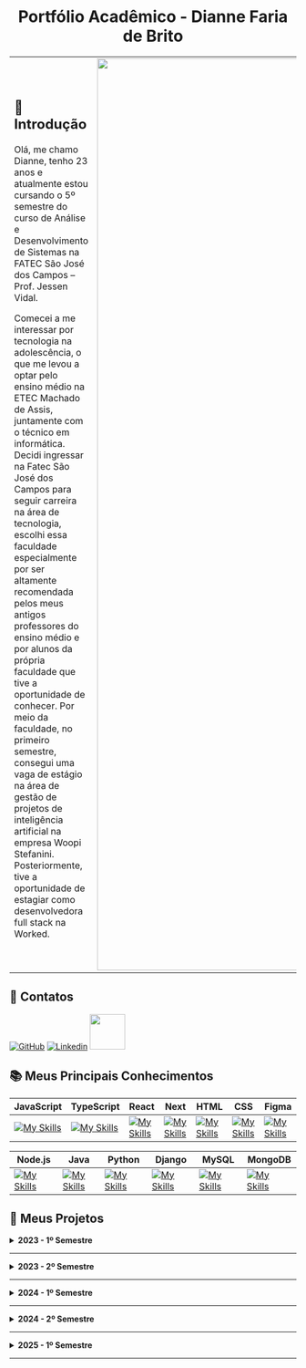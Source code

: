 <h1 align="center"> Portfólio Acadêmico - Dianne Faria de Brito </h1>

<table>
<tr>
<td>

## 🎯 **Introdução**

Olá, me chamo Dianne, tenho 23 anos e atualmente estou cursando o 5º semestre do curso de Análise e Desenvolvimento de Sistemas na FATEC São José dos Campos – Prof. Jessen Vidal. 

Comecei a me interessar por tecnologia na adolescência, o que me levou a optar pelo ensino médio na ETEC Machado de Assis, juntamente com o técnico em informática. Decidi ingressar na Fatec São José dos Campos para seguir carreira na área de tecnologia, escolhi essa faculdade especialmente por ser altamente recomendada pelos meus antigos professores do ensino médio e por alunos da própria faculdade que tive a oportunidade de conhecer. Por meio da faculdade, no primeiro semestre, consegui uma vaga de estágio na área de gestão de projetos de inteligência artificial na empresa Woopi Stefanini. Posteriormente, tive a oportunidade de estagiar como desenvolvedora full stack na Worked.
<p></p>

</td>
<td>

 <img src="https://github.com/user-attachments/assets/b996e4ec-49c4-4241-86df-e826b74b4799" width="1600">

</td>
</tr>
</table>

## 📧 Contatos
 [![GitHub](https://img.shields.io/badge/GitHub-111217?style=flat-square&logo=github&logoColor=white)](https://github.com/DianneFaria) [![Linkedin](https://img.shields.io/badge/Linkedin-blue?style=flat-square&logo=Linkedin&logoColor=white)](https://www.linkedin.com/in/dianne-faria-de-brito-099b3015b)  <a href = "mailto:diannefaria09@gmail.com"><img width="62" src="https://img.shields.io/badge/Gmail-D14836?style=for-the-badge&logo=gmail&logoColor=white"></a>

## 📚 Meus Principais Conhecimentos

 |**JavaScript**|**TypeScript**|**React**|**Next**|**HTML**|**CSS**|**Figma**|
 |----|----|----|----|----|----|----|
 | [![My Skills](https://skillicons.dev/icons?i=js)](https://skillicons.dev) | [![My Skills](https://skillicons.dev/icons?i=ts)](https://skillicons.dev) | [![My Skills](https://skillicons.dev/icons?i=react)](https://skillicons.dev) | [![My Skills](https://skillicons.dev/icons?i=next)](https://skillicons.dev) | [![My Skills](https://skillicons.dev/icons?i=html)](https://skillicons.dev) | [![My Skills](https://skillicons.dev/icons?i=css)](https://skillicons.dev) | [![My Skills](https://skillicons.dev/icons?i=figma)](https://skillicons.dev) |

  |**Node.js**|**Java**|**Python**|**Django**|**MySQL**|**MongoDB**|
  |----|----|----|----|----|----|
  | [![My Skills](https://skillicons.dev/icons?i=nodejs)](https://skillicons.dev) | [![My Skills](https://skillicons.dev/icons?i=java)](https://skillicons.dev) | [![My Skills](https://skillicons.dev/icons?i=python)](https://skillicons.dev) | [![My Skills](https://skillicons.dev/icons?i=django)](https://skillicons.dev) | [![My Skills](https://skillicons.dev/icons?i=mysql)](https://skillicons.dev) | [![My Skills](https://skillicons.dev/icons?i=mongo)](https://skillicons.dev) | [![My Skills](https://img.icons8.com/?size=100&id=kjaF4LlvyR6g&format=png&color=000000) |

  
## 📂 Meus Projetos

<details>
  <summary><strong>2023 - 1º Semestre</strong></summary>

**Parceiro**: Fatec São José dos Campos, representada pelo professor Antônio Egydio São Tiago Graça.

O projeto foi proposto pela Fatec, representada pelo professor Antônio Egydio São Tiago Graça. O objetivo é desenvolver um site informativo, simples e funcional sobre Metodologias Ágeis, apresentando seus conceitos, fundamentos e exemplos práticos. Ao final do conteúdo, o usuário será avaliado por meio de um questionário para verificar seu nível de aprendizado.

Os requisitos definidos pelo cliente incluem o uso de Python, HTML e CSS, uma interface intuitiva, ausência de poluição visual e o registro de todo o processo de desenvolvimento e documentação no GitHub.

O problema identificado foi a dificuldade de acesso a materiais didáticos centralizados, de fácil compreensão e com conteúdo confiável sobre Metodologias Ágeis, especialmente para iniciantes na área.
Como solução, foi desenvolvido um site educativo que reúne, de forma clara e objetiva, os principais conceitos, práticas e exemplos das metodologias ágeis, com um questionário interativo ao final para reforçar o aprendizado do usuário.


[Clique aqui para acessar o projeto](https://github.com/DianneFaria/Projeto-de-API-1-Semestre)

<details>
   <summary> 🛠️ <strong>Tecnologias Utilizadas</strong></summary>

|**HTML**|**CSS**|**Flask**|**JavaScript**|**BootStrap**|
|----|----|----|----|----|
| [![My Skills](https://skillicons.dev/icons?i=html)](https://skillicons.dev) | [![My Skills](https://skillicons.dev/icons?i=css)](https://skillicons.dev) | [![My Skills](https://skillicons.dev/icons?i=flask)](https://skillicons.dev) | [![My Skills](https://skillicons.dev/icons?i=js)](https://skillicons.dev) | [![My Skills](https://skillicons.dev/icons?i=bootstrap)](https://skillicons.dev) |
| Utilizado para a criação da estrutura das páginas | Utilizado para estilizar as páginas criadas em HTML | Utilizado para desenvolver a aplicação de forma leve e fazer hospedagem | Utilizado para fazer a validação dos questionários | Utilizado para complementar a interface |

|**Python**|**GitHub**|**Figma**|**Trello**|**Office**|
|----|----|----|----|----|
| [![My Skills](https://skillicons.dev/icons?i=python)](https://skillicons.dev) | [![My Skills](https://skillicons.dev/icons?i=github)](https://skillicons.dev) | [![My Skills](https://skillicons.dev/icons?i=figma)](https://skillicons.dev) | <img width="48" src="https://github.com/user-attachments/assets/ad2634de-731c-496a-9b25-fe345b4ca372"> | <img width="48" src="https://github.com/user-attachments/assets/7c5c12f9-36c4-4546-9cdc-fab3edfc0227"> |
| Utilizada para hospedagem utilizando Flask | Utilizado para a hospedagem do código-fonte posibilitando versionamento | Utilizado para desenvolver o protótipo | Utilizado para organização das tarefas do grupo | Utilizado para construir a apresentação para o cliente |

</details>
<details>
   <summary>🌟 <strong>Contribuições Pessoais</strong></summary>

Atuei como Scrum Master, sendo responsável por gerenciar a equipe e organizar o fluxo de tarefas ao longo do projeto. Conduzi as daily meetings (reuniões diárias), garantindo que todos os membros estivessem alinhados quanto ao progresso das atividades, aos impedimentos e às prioridades do dia. Também organizei reuniões de planning, review e retrospectiva, promovendo a melhoria contínua do time.

Monitorei o progresso do projeto por meio de um burndown chart, acompanhando o andamento das sprints e auxiliando na identificação de gargalos ou desvios no cronograma. Trabalhei ativamente na remoção de impedimentos que afetavam o desempenho da equipe, buscando soluções rápidas e eficazes.

Além disso, participei ativamente do desenvolvimento da interface do usuário, assegurando que todos os requisitos definidos pelo cliente fossem atendidos, e mantendo a interface informativa, simples e funcional. Também contribuí para a responsividade da aplicação e auxiliei na sua hospedagem utilizando Flask.

Atuei na identificação e correção de bugs, garantindo a estabilidade e o bom funcionamento do sistema. Para enriquecer o conteúdo do site, coletei materiais de domínio público e realizei pesquisas complementares, com o objetivo de elaborar questionários mais eficazes e interativos, aprimorando a experiência de aprendizado dos usuários.

</details>

<details>
  <summary> 📊 <strong>Hard Skills</strong></summary>
 
- **HTML**: Possuo autonomia para ensinar.
- **CSS**: Possuo autonomia para ensinar.
- **Flask**: Realizo com auxílio.
- **JavaScript**: Realizo com autonomia.
- **BootStrap**: Realizo com autonomia.
- **Python**: Realizo com autonomia.
- **GitHub**: Realizo com autonomia.
- **Figma**: Possuo autonomia para ensinar.

</details>

<details>
  <summary> 🤝 <strong>Soft Skills</strong></summary>

- **Comunicação**: Mantive uma comunicação constante e eficiente com a equipe por meio de reuniões diárias e uso ativo de ferramentas como Trello e WhatsApp. Por exemplo, ao notar que um dos integrantes estava com dificuldades em uma parte do código, organizei uma call para alinhar as dúvidas e redistribuir temporariamente algumas tarefas, garantindo o progresso sem atrasos.
- **Gestão de tempo**: Estruturei um planejamento eficaz utilizando sprints semanais e definição de prazos realistas para cada tarefa. Como exemplo, criei um cronograma no Trello com entregas parciais que permitiram revisar cada etapa antes da finalização. Isso assegurou que o conteúdo do site e o questionário fossem entregues antes do prazo final, mesmo com outras demandas acadêmicas ocorrendo paralelamente.
- **Organização**: Distribuímos as tarefas de forma equilibrada com base nas habilidades e disponibilidade de cada membro da equipe. Um exemplo foi a separação clara entre o time de conteúdo e o time de desenvolvimento: enquanto dois colegas focavam na curadoria de materiais e elaboração dos questionários, eu e outro integrante cuidamos da implementação e testes, o que evitou sobrecarga e garantiu fluidez no trabalho.
- **Trabalho em equipe**: Promovi um ambiente colaborativo ao incentivar a troca de conhecimento entre os membros, mesmo quando as responsabilidades eram distintas. Um exemplo marcante foi quando um colega com pouca experiência em Git estava com dificuldades para versionar o código, preparei um mini tutorial e o ajudei a configurar o ambiente, o que possibilitou que ele contribuísse com confiança no repositório do GitHub.
  
</details>

</details>

---

<details>
  <summary><strong>2023 - 2º Semestre</strong></summary>
  
  **Parceiro**: Fatec São José dos Campos, representada pelo professor Giuliano Bertoti.

O projeto foi proposto pela Fatec, representada pelo professor Giuliano Bertoti. O projeto visa desenvolver um assistente virtual inteligente capaz de analisar documentos (PDF e TXT) e responder perguntas sobre seu conteúdo. 

Os requisitos definidos pelo cliente incluem que a solução seja implementada em Java Desktop, integrando técnicas de Processamento de Linguagem Natural (PLN), utilizando a inteligência pré-treinada "Hugging Face" e armazenamento estruturado em banco de dados. O registro de todo o processo de desenvolvimento e documentação será no GitHub.

O problema identificado foi a dificuldade de extrair e compreender rapidamente informações contidas em grandes volumes de texto, especialmente em documentos técnicos ou extensos.
Como solução, foi desenvolvido um assistente virtual capaz de ler os arquivos, interpretar seu conteúdo utilizando modelos de PLN da Hugging Face e responder perguntas de forma precisa e contextualizada, facilitando o acesso rápido à informação relevante.

  [Clique aqui para acessar o projeto](https://github.com/Equipe-Meta-Code/Zari-documentation)

<details>
   <summary> 🛠️ <strong>Tecnologias Utilizadas</strong></summary>

|**Java**|**Gradle**|**Eclipse**|**MySQL**|
|----|----|----|----|
| [![My Skills](https://skillicons.dev/icons?i=java)](https://skillicons.dev) | [![My Skills](https://skillicons.dev/icons?i=gradle)](https://skillicons.dev) | [![My Skills](https://skillicons.dev/icons?i=eclipse)](https://skillicons.dev) | [![My Skills](https://skillicons.dev/icons?i=mysql)](https://skillicons.dev) |
| Linguagem utilizada para construir o projeto | Utilizado para automação de builds e gerenciamento de dependências | Ambiente de Desenvolvimento Integrado (IDE) | Banco de dados relacional, utilizado para armazenamento estruturado de dados |

|**GitHub**|**Figma**|**Trello**|**Office**|
|----|----|----|----|
| [![My Skills](https://skillicons.dev/icons?i=github)](https://skillicons.dev) | [![My Skills](https://skillicons.dev/icons?i=figma)](https://skillicons.dev) | <img width="48" src="https://github.com/user-attachments/assets/ad2634de-731c-496a-9b25-fe345b4ca372"> | <img width="48" src="https://github.com/user-attachments/assets/7c5c12f9-36c4-4546-9cdc-fab3edfc0227"> |
| Utilizado para a hospedagem do código-fonte posibilitando versionamento | Utilizado para desenvolver o protótipo | Utilizado para organização das tarefas do grupo | Utilizado para construir a apresentação para o cliente |

</details>
<details>
   <summary>🌟 <strong>Contribuições Pessoais</strong></summary>

  Durante o desenvolvimento do projeto, exerci múltiplas funções fundamentais para seu sucesso. Atuei como Product Owner, sendo o principal ponto de contato com o cliente. Nessa função, fui responsável por compreender e traduzir as necessidades do cliente em requisitos claros e viáveis para a equipe de desenvolvimento. Mantive uma comunicação constante com o orientador e stakeholders, garantindo que as entregas estivessem alinhadas com as expectativas e que eventuais mudanças de escopo fossem tratadas com agilidade e precisão.

Além da atuação estratégica, também participei diretamente da implementação técnica do sistema, contribuindo tanto no frontend quanto no backend da aplicação. No frontend, trabalhei na construção de uma interface funcional e intuitiva, garantindo boa usabilidade na interação com o assistente virtual. No backend, desenvolvi funcionalidades essenciais, como a integração com os modelos de Processamento de Linguagem Natural (PLN), o tratamento de arquivos enviados pelo usuário (PDF e TXT) e a lógica de análise e resposta automatizada.

Também tive papel ativo na identificação e correção de bugs, realizando testes manuais e automatizados para assegurar a confiabilidade da aplicação. Um foco especial foi dado à verificação do desempenho do modelo de PLN, validando se ele interpretava corretamente o conteúdo dos documentos enviados e se respondia de forma coerente às perguntas feitas pelos usuários.

</details>

<details>
  <summary> 📊 <strong>Hard Skills</strong></summary>
 
- **Java**: Realizo com autonomia.
- **Gradle**: Realizo com autonomia.
- **Eclipse**: Realizo com autonomia.
- **MySQL**: Realizo com autonomia.
- **GitHub**: Realizo com autonomia.
- **Figma**: Possuo autonomia para ensinar.

</details>
<details>
  <summary> 🤝 <strong>Soft Skills</strong></summary>

- **Resolução de problemas**: Identifiquei e solucionei obstáculos técnicos e de comunicação durante o desenvolvimento, mantendo o progresso constante do projeto. A exemplo disso, ao notar que o uplaod de nossa aplicação apresentava um bug quando um certo conjunto de ações era executado, relatei para equipe o problema encontrado e fiz as devidas correções.
- **Proatividade**: Antecipei possíveis entraves e tomei a iniciativa de buscar soluções antes que se tornassem problemas maiores.
Antes mesmo de começarmos a integração com banco de dados, percebi que a estrutura inicial não estava adequada para armazenar os documentos e suas respectivas análises. Com isso, propus uma reorganização do modelo de dados para evitar retrabalho no futuro.
- **Adaptabilidade**: Adaptei estratégias e prazos conforme surgiram mudanças de escopo ou imprevistos, mantendo a qualidade do resultado final.
Durante o projeto, houve uma mudança na forma como os usuários fariam upload dos documentos. Diante disso, reestruturei parte da interface e ajustei a lógica de tratamento de arquivos, conseguindo atender à nova demanda sem comprometer os prazos já definidos.
- **Escuta ativa**: Valorizei e considerei as ideias da equipe, o que contribuiu para decisões mais assertivas e inclusivas.
Em uma reunião de planejamento, um colega sugeriu alterar alguns itens da interface para que facilitasse o acesso do usuário, depois de alguns testes vimos que esse novo design realmente deixava a aplicação mais eficaz e intuitiva.
  
</details>
</details>

---

<details>
  <summary><strong>2024 - 1º Semestre</strong></summary>

   **Parceiro**: Empresa Pro4Tech, oferece serviços web, localizada em São José dos Campos.

O projeto tem como principal objetivo criar uma solução dinâmica e eficiente para a análise de dados de vendas, utilizando como base informações extraídas de planilhas do Excel. A proposta visa proporcionar à empresa uma ferramenta acessível, intuitiva e inteligente, capaz de oferecer uma visão clara e aprofundada do desempenho comercial, permitindo a tomada de decisões estratégicas fundamentadas em dados concretos.

A aplicação será desenvolvida com as tecnologias React para o front-end e Node.js para o back-end, conforme solicitado pela empresa. O sistema deverá ser capaz de importar e processar dados diretamente das planilhas fornecidas, possibilitando a análise das vendas por meio de gráficos interativos e funcionalidades de filtragem, que permitirão uma leitura dinâmica e personalizada das informações. Além disso, a solução incluirá o cálculo automatizado das comissões dos vendedores, considerando os diferentes tipos de venda e suas respectivas regras.  O registro de todo o processo de desenvolvimento será feito no GitHub.

O problema identificado foi a dificuldade enfrentada pela empresa em consolidar, visualizar e analisar dados de vendas que estavam espalhados em diversas planilhas, além da ausência de um processo padronizado para o cálculo de comissões dos colaboradores, o que gerava retrabalho, inconsistências e falta de agilidade na tomada de decisões.

Como solução, foi desenvolvida uma aplicação web capaz de importar os dados diretamente das planilhas, realizar cálculos automatizados de comissões e apresentar as informações por meio de gráficos interativos e filtros personalizados. Essa ferramenta centraliza e organiza os dados de forma clara e segura, otimizando o processo de análise e contribuindo para uma gestão comercial mais estratégica e eficiente.

  [Clique aqui para acessar o projeto](https://github.com/Equipe-Meta-Code/Dashboard-Pro4Tech)

<details>
   <summary> 🛠️ <strong>Tecnologias Utilizadas</strong></summary>

|**TypeScript**|**JavaScript**|**React**|**Node**|**MySQL**|
|----|----|----|----|----|
| [![My Skills](https://skillicons.dev/icons?i=ts)](https://skillicons.dev) | [![My Skills](https://skillicons.dev/icons?i=js)](https://skillicons.dev) | [![My Skills](https://skillicons.dev/icons?i=react)](https://skillicons.dev) | [![My Skills](https://skillicons.dev/icons?i=nodejs)](https://skillicons.dev) | [![My Skills](https://skillicons.dev/icons?i=mysql)](https://skillicons.dev) |
| Linguagem utilizada para construir o front-end | Linguagem utilizada para construir o front-end | Framework utilizado para construir o front-end | Ambiente de execução para o back-end | Banco de dados relacional, utilizado para armazenamento estruturado de dados |

|**GitHub**|**Figma**|**Trello**|**Office**|**Slack**|
|----|----|----|----|----|
| [![My Skills](https://skillicons.dev/icons?i=github)](https://skillicons.dev) | [![My Skills](https://skillicons.dev/icons?i=figma)](https://skillicons.dev) | <img width="48" src="https://github.com/user-attachments/assets/ad2634de-731c-496a-9b25-fe345b4ca372"> | <img width="48" src="https://github.com/user-attachments/assets/7c5c12f9-36c4-4546-9cdc-fab3edfc0227"> |  <img width="48" src="https://github.com/user-attachments/assets/9485020c-3808-4416-b769-18797eafb46b"> |
| Utilizado para a hospedagem do código-fonte posibilitando versionamento | Utilizado para desenvolver o protótipo | Utilizado para organização das tarefas do grupo | Utilizado para construir a apresentação para o cliente | Utilizado para comunicação com o cliente |

</details>

<details>
   <summary>🌟 <strong>Contribuições Pessoais</strong></summary>

  Atuei de forma ativa e colaborativa no time de desenvolvimento ao longo de todas as etapas do projeto. Contribuí na criação da interface do sistema utilizando a ferramenta Figma, auxiliando na definição de uma estrutura visual intuitiva e alinhada aos requisitos do cliente.

No desenvolvimento do front-end, implementei as telas do sistema com foco em usabilidade, garantindo que a aplicação pudesse ser acessada de forma intuitiva. Também participei do desenvolvimento do back-end, criando rotas, controladores e integrações necessárias para o funcionamento completo da aplicação.

Realizei a modelagem do banco de dados, definindo as entidades, relacionamentos e estruturas que permitiram o armazenamento e recuperação eficiente das informações processadas pelo sistema. Além disso, atuei de forma constante na identificação e correção de bugs ao longo do desenvolvimento, assegurando a estabilidade e qualidade do software entregue.
</details>

<details>
  <summary> 📊 <strong>Hard Skills</strong></summary>

- **TypeScript**: Realizo com autonomia.
- **JavaScript**: Realizo com autonomia.
- **React**: Realizo com autonomia.
- **Node**: Realizo com autonomia.
- **MySQL**: Realizo com autonomia.
- **GitHub**: Realizo com autonomia.
- **Figma**: Possuo autonomia para ensinar.
</details>

<details>
  <summary> 🤝 <strong>Soft Skills</strong></summary>

- **Empatia**: Mantive uma postura compreensiva diante das dificuldades dos colegas, fortalecendo a união do grupo. Por exemplo, durante momentos em que integrantes enfrentaram sobrecarga com outras disciplinas ou questões pessoais, reorganizei prazos internos e me disponibilizei para ajudar em tarefas pendentes, contribuindo para manter o ritmo do projeto sem pressionar a equipe.
- **Pensamento crítico**: Analisei os requisitos do projeto com atenção para propor melhorias viáveis e mais eficazes. Em uma das reuniões de planejamento, por exemplo, identifiquei que a forma inicial de exibir os dados no dashboard poderia gerar confusão visual. Propus um novo modelo de layout com filtros dinâmicos e agrupamento de informações, o que foi adotado e resultou em uma visualização mais clara e funcional.
- **Comprometimento**: Mantive foco e dedicação contínua ao longo de todas as etapas, cumprindo minhas entregas com responsabilidade. Mesmo em semanas de maior carga acadêmica, mantive minha rotina de revisão de código, participei das reuniões ativamente e finalizei as funcionalidades sob minha responsabilidade.
  
</details>
</details>

---

<details>
  <summary><strong>2024 - 2º Semestre</strong></summary>

   **Parceiro**: Empresa JJM Log, oferece serviços de logística, localizada em São José dos Campos.

   A empresa JJM Log propôs o desenvolvimento de um sistema web com regras de negócio complexas, voltado à otimização dos fluxos de trabalho, colaboração entre equipes e gestão de entregas. A plataforma permitirá o cálculo automático dos custos de percurso, registro das rotas e das cargas transportadas, além da abertura de solicitações de entrega direcionadas aos setores responsáveis. Também contará com um espaço exclusivo para os funcionários, onde será possível acessar dados pessoais e enviar documentos diretamente ao setor de RH, como atestados médicos e comprovantes.

O sistema será desenvolvido utilizando JavaScript e TypeScript, adotando o padrão arquitetural MVC, que organiza melhor as responsabilidades do código e facilita sua manutenção. Todo o processo de desenvolvimento será registrado no GitHub, assegurando versionamento.

O problema identificado foi a falta de centralização e automação nos processos logísticos e administrativos da empresa, o que gerava retrabalho, falhas na comunicação entre setores e lentidão no atendimento de demandas internas.
Como solução, foi desenvolvido um sistema web personalizado que automatiza o cálculo de rotas e custos, facilita o controle de entregas e cria um canal direto de interação entre os funcionários e o setor de RH, promovendo mais agilidade, organização e eficiência nos processos.

   [Clique aqui para acessar o projeto](https://github.com/Equipe-Meta-Code/WE-COLEB-JJM-Log)

   <details>
   <summary> 🛠️ <strong>Tecnologias Utilizadas</strong></summary>

   |**TypeScript**|**JavaScript**|**React**|**Node**|**MySQL**|
|----|----|----|----|----|
| [![My Skills](https://skillicons.dev/icons?i=ts)](https://skillicons.dev) | [![My Skills](https://skillicons.dev/icons?i=js)](https://skillicons.dev) | [![My Skills](https://skillicons.dev/icons?i=react)](https://skillicons.dev) | [![My Skills](https://skillicons.dev/icons?i=nodejs)](https://skillicons.dev) | [![My Skills](https://skillicons.dev/icons?i=mysql)](https://skillicons.dev) |
|  Linguagem utilizada para construir o front-end |  Linguagem utilizada para construir o front-end | Framework utilizado para construir o front-end | Ambiente de execução para o back-end | Banco de dados relacional, utilizado para armazenamento estruturado de dados |


|**GitHub**|**Figma**|**Trello**|**Office**|**Slack**|
|----|----|----|----|----|
| [![My Skills](https://skillicons.dev/icons?i=github)](https://skillicons.dev) | [![My Skills](https://skillicons.dev/icons?i=figma)](https://skillicons.dev) | <img width="48" src="https://github.com/user-attachments/assets/ad2634de-731c-496a-9b25-fe345b4ca372"> | <img width="48" src="https://github.com/user-attachments/assets/7c5c12f9-36c4-4546-9cdc-fab3edfc0227"> |  <img width="48" src="https://github.com/user-attachments/assets/9485020c-3808-4416-b769-18797eafb46b"> |
| Utilizado para a hospedagem do código-fonte posibilitando versionamento | Utilizado para desenvolver o protótipo | Utilizado para organização das tarefas do grupo | Utilizado para construir a apresentação para o cliente | Utilizado para comunicação com o cliente |
     
   </details>

   <details>
   <summary>🌟 <strong>Contribuições Pessoais</strong></summary>

Durante o desenvolvimento do sistema proposto, atuei de forma ativa no time de desenvolvimento, contribuindo em diversas frentes técnicas do projeto. Auxiliei na definição e construção do layout da aplicação, colaborando com a criação de uma interface visual que atendesse aos critérios de usabilidade, clareza e identidade solicitados pela empresa.

No front-end, implementei funcionalidades interativas que garantiram a boa experiência do usuário, respeitando os fluxos definidos durante a fase de análise. No back-end, fui responsável pelo desenvolvimento de funcionalidades essenciais à lógica do sistema, incluindo rotas, validações e integrações com o banco de dados.

Também realizei a modelagem do banco de dados, definindo suas entidades, relacionamentos e estrutura de forma a atender às regras de negócio específicas da empresa, garantindo a consistência e o bom desempenho do sistema. Além disso, atuei na identificação e correção de bugs ao longo do desenvolvimento, assegurando a estabilidade e qualidade do produto final.
  </details>

  <details>
    <summary> 📊 <strong>Hard Skills</strong></summary>

  - **TypeScript**: Realizo com autonomia.
  - **JavaScript**: Realizo com autonomia.
  - **React**: Realizo com autonomia.
  - **Node**: Realizo com autonomia.
  - **MySQL**: Realizo com autonomia.
  - **GitHub**: Realizo com autonomia.
  - **Figma**: Possuo autonomia para ensinar.
  </details>

  <details>
    <summary> 🤝 <strong>Soft Skills</strong></summary>

  - **Autonomia**: Realizei atividades de forma independente, como o desenvolvimento de funcionalidades no back-end utilizando Node.js, tomando decisões técnicas sobre a estrutura das rotas e tratamento de erros sem depender de supervisão direta. Além disso, conduzi testes no sistema de upload de arquivos e integração com o banco de dados de maneira autônoma, garantindo a qualidade dessas etapas.
  - **Responsabilidade**: Fui rigoroso no cumprimento dos meus compromissos, como nos prazos de entrega das funcionalidades do front-end e correção de bugs identificados durante os testes. Mesmo com outras responsabilidades acadêmicas, mantive a regularidade nas entregas e na atualização da documentação no GitHub, o que contribuiu para a credibilidade e confiança do grupo no meu trabalho.
  - **Colaboração interdisciplinar**: Trabalhei em funcionalidades utilizando análise de sistemas, design de interface e infraestrutura, integrando conhecimentos de forma eficiente. Um exemplo disso foi quando participei da adaptação de um layout criado no Figma para o código real, conciliando decisões de design com limitações técnicas do front-end, promovendo uma solução final coesa e funcional.
  
  </details>
</details>

---

<details>
  <summary><strong>2025 - 1º Semestre</strong></summary>

   **Parceiro**: Empresa GSW Software, oferece serviços de software, localizada em São José dos Campos.

   A empresa GWS Software propôs o desenvolvimento de um aplicativo móvel utilizando tecnologias como Expo, Node.js e MongoDB, voltado ao lançamento de reembolso de despesas, com o objetivo de oferecer mais praticidade, precisão e controle no registro e acompanhamento dessas informações. A solução busca facilitar o processo tanto para os colaboradores quanto para os setores responsáveis pela análise e aprovação das solicitações.

O problema identificado estava na realização manual dos reembolsos, feita por meio de formulários físicos ou planilhas descentralizadas, o que gerava inconsistências nos dados, atrasos no processamento e dificuldades na gestão e auditoria das despesas. Além disso, havia uma falta de padronização na coleta de informações, comprometendo a transparência e o controle interno.

Como solução, foi desenvolvido um aplicativo móvel que centraliza o processo de solicitação de reembolsos em uma única plataforma digital. O sistema permite que o usuário registre as despesas informando o tipo, a data, o valor ou quantidade, além de anexar os comprovantes e inserir uma descrição para cada item. Para reforçar o controle orçamentário, o sistema emite um alerta caso o valor da despesa ultrapasse o limite permitido. Também é possível acompanhar, em tempo real, o status de aprovação das solicitações de reembolso, garantindo maior transparência e previsibilidade ao processo.

Durante o desenvolvimento, foram produzidos documentos essenciais como o manual do usuário, a documentação da API (Application Programming Interface) publicada no GitHub e a modelagem do banco de dados, assegurando a organização e integridade das informações. O projeto contribui significativamente para a digitalização e otimização da rotina administrativa da empresa, promovendo eficiência e controle nos processos de reembolso.

   [Clique aqui para acessar o projeto](https://github.com/Equipe-Meta-Code/SistemaReembolso-GSW-Software)

   <details>
   <summary> 🛠️ <strong>Tecnologias Utilizadas</strong></summary>

   |**TypeScript**|**JavaScript**|**Expo**|**Node**|**MongoDB**|
|----|----|----|----|----|
| [![My Skills](https://skillicons.dev/icons?i=ts)](https://skillicons.dev) | [![My Skills](https://skillicons.dev/icons?i=js)](https://skillicons.dev) | <img width="48" src="https://github.com/user-attachments/assets/2bde187a-1336-478b-a55f-17d79970c546"> | [![My Skills](https://skillicons.dev/icons?i=nodejs)](https://skillicons.dev) | [![My Skills](https://skillicons.dev/icons?i=mongodb)](https://skillicons.dev) |
| Linguagem utilizada para construir o front-end | Linguagem utilizada para construir o front-end | Framework utilizado para construir o front-end | Ambiente de execução para o back-end | Banco de dados não relacional orientado a documentos |

|**GitHub**|**Figma**|**Jira**|**Office**|**Android Studio**|
|----|----|----|----|----|
| [![My Skills](https://skillicons.dev/icons?i=github)](https://skillicons.dev) | [![My Skills](https://skillicons.dev/icons?i=figma)](https://skillicons.dev) | <img width="48" src="https://github.com/user-attachments/assets/1922ce3f-f6f2-42e5-964c-6bced2da9f31"> | <img width="48" src="https://github.com/user-attachments/assets/7c5c12f9-36c4-4546-9cdc-fab3edfc0227"> |  <img width="48" src="https://github.com/user-attachments/assets/e480e354-fad9-4741-aaff-2ba3d3955ae8"> |
| Utilizado para a hospedagem do código-fonte posibilitando versionamento | Utilizado para desenvolver o protótipo | Utilizado para organização das tarefas do grupo | Utilizado para construir a apresentação para o cliente | Ambiente de desenvolvimento para criar aplicativos móveis |

   </details>
    <details>
   <summary>🌟 <strong>Contribuições Pessoais</strong></summary>

   Durante o desenvolvimento do projeto, atuei de forma ativa e multifuncional em diversas etapas da aplicação. Contribuí tanto no frontend quanto no backend, implementando funcionalidades essenciais para o funcionamento do sistema, além de garantir a integração eficiente entre as camadas da aplicação.

Além das tarefas técnicas, participei ativamente das discussões de melhoria contínua do projeto, sugerindo ajustes e aprimoramentos na usabilidade e na arquitetura da aplicação. Realizei correções de bugs identificados ao longo do desenvolvimento, o que contribuiu diretamente para a estabilidade e qualidade do produto final.

Outro aspecto importante foi o suporte prestado aos colegas de equipe. Sempre que surgiam dúvidas ou dificuldades, estive disponível para auxiliar, promovendo um ambiente colaborativo e produtivo. Essa postura colaborativa fortaleceu o trabalho em equipe e contribuiu para o avanço constante do projeto, respeitando os prazos e objetivos definidos.
  </details>

  <details>
    <summary> 📊 <strong>Hard Skills</strong></summary>

  - **TypeScript**: Realizo com autonomia.
  - **JavaScript**: Realizo com autonomia.
  - **Expo**: Realizo com autonomia.
  - **Node**: Realizo com autonomia.
  - **MongoDB**: Realizo com autonomia.
  - **GitHub**: Realizo com autonomia.
  - **Figma**: Possuo autonomia para ensinar.
  </details>

  <details>
    <summary> 🤝 <strong>Soft Skills</strong></summary>

  - **Criatividade**: Durante o desenvolvimento do projeto, propus soluções inovadoras, como a criação de um sistema de alertas automáticos para controle de valores fora do orçamento permitido com uma interface clara indicando o limite de valor. Essa ideia, que não estava inicialmente prevista nos requisitos, foi bem recebida pela equipe e aumentou a eficiência no controle de despesas, agregando originalidade à solução proposta.
  - **Foco em resultados**: Mantive o objetivo final sempre em vista, especialmente nos momentos de redefinição de prioridades. Por exemplo, mesmo diante de prazos apertados e ajustes no escopo, concentrei meus esforços em funcionalidades essenciais, garantindo a entrega de um produto funcional e alinhado às necessidades do cliente.
  - **Aprendizado contínuo**: Ao longo do desenvolvimento, busquei constantemente aprimorar meus conhecimentos em tecnologias utilizadas no projeto, como a utilizando do banco MongoDB.
  - **Relacionamento interpessoal**: Contribuí para um ambiente colaborativo ao estabelecer uma relação de confiança com os colegas, o que facilitou a troca de feedbacks construtivos. Em uma das revisões de código, por exemplo, ao receber sugestões de melhoria, demonstrei abertura ao diálogo e, posteriormente, apliquei esse mesmo cuidado ao revisar os códigos dos colegas, fortalecendo o espírito de equipe.
  
  </details>

</details>

---

